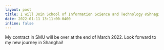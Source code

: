```yaml
---
layout: post
title: I will Join School of Information Science and Technology @ShnagiTech as assistant professor!
date: 2022-01-11 13:11:00-0400
inline: false
---
```


My contract in SMU will be over at the end of March 2022. Look forward to my new journey in Shanghai!
